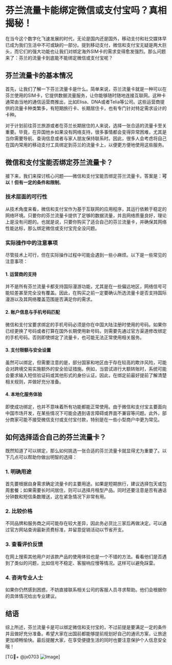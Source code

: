 # 芬兰流量卡能绑定微信或支付宝吗？真相揭秘！

在当今这个数字化飞速发展的时代，无论是国内还是国外，移动支付和社交媒体早已成为我们生活中不可或缺的一部分。提到移动支付，微信和支付宝无疑是两大巨头，而它们的强大功能也让我们对绑定海外SIM卡的需求变得愈发强烈。那么问题来了：芬兰的流量卡到底能不能绑定微信或支付宝呢？

## 芬兰流量卡的基本情况

首先，让我们了解一下芬兰流量卡是什么。简单来说，芬兰流量卡就是一种可以在芬兰使用的SIM卡，它提供数据流量服务，让你能够随时随地连接互联网。这种卡通常由当地的通信运营商推出，比如Elisa、DNA或者Telia等公司。这些运营商提供的流量卡种类繁多，有短期旅行卡、长期居住卡，也有专门针对特定需求设计的卡种。

对于计划前往芬兰旅游或者在芬兰长期居住的人来说，选择一张合适的流量卡至关重要。毕竟，在异国他乡如果没有网络支持，很多事情都会变得异常困难，尤其是当你需要导航、查询信息或者与家人朋友保持联系时。因此，很多人会考虑将自己在国内常用的移动支付工具绑定到芬兰的流量卡上，以便更方便地使用这些服务。

## 微信和支付宝能否绑定芬兰流量卡？

接下来，我们来探讨核心问题——微信和支付宝能否绑定芬兰流量卡。答案是：**可以！但有一定的条件和限制**。

### 技术层面的可行性

从技术角度来看，微信和支付宝作为基于互联网的应用程序，其运行依赖于稳定的网络环境。只要你的芬兰流量卡提供了足够的数据流量，并且网络质量良好，理论上是没有问题的。也就是说，只要你购买了适合自己的芬兰流量卡，并确保其网络性能达标，那么绑定微信或支付宝完全没问题。

### 实际操作中的注意事项

尽管技术上可行，但在实际操作过程中可能会遇到一些小麻烦。以下是一些常见的注意事项：

#### 1. **运营商的支持**
并不是所有芬兰流量卡都支持国际漫游功能，尤其是在一些偏远地区，网络信号可能较差甚至完全没有覆盖。因此，在购买之前一定要确认所选流量卡是否支持国际漫游以及其网络覆盖范围是否满足你的需求。

#### 2. **账户信息与手机号码匹配**
微信和支付宝要求绑定的手机号码必须是你在中国大陆注册时使用的号码。如果你已经更换了号码或者打算在国外长期使用新号码，则需要先通过官方渠道修改绑定的手机号码。否则即使绑定了流量卡，也可能无法正常使用相关服务。

#### 3. **支付限额与安全设置**
虽然可以绑定，但需要注意的是，部分国家和地区由于存在较高的欺诈风险，可能会对跨境交易实施额外的安全验证措施。例如，当尝试进行大额转账时，系统可能会要求输入短信验证码或其他形式的身份认证。因此，在绑定前最好提前了解清楚相关规则，并做好充分准备。

#### 4. **本地化服务体验**
即使成功绑定，也并不意味着所有功能都能正常使用。由于微信和支付宝主要面向中国市场开发，在某些情况下可能会遇到语言障碍或界面不兼容等问题。此外，部分商家可能不接受微信支付或支付宝付款，特别是在一些小型商户中更为常见。

## 如何选择适合自己的芬兰流量卡？

既然知道了可以绑定，那么如何挑选一张合适的芬兰流量卡就显得尤为重要了。以下几点可以帮助你做出明智的选择：

### 1. **明确用途**
首先要根据自身需求确定流量卡的主要用途。如果是短期旅行，建议选择包天或包周套餐；如果需要长时间居住，则可以选择月租型产品。同时还要注意是否有通话分钟数和短信条数赠送，这在紧急情况下非常有用。

### 2. **比较价格**
不同品牌和服务商之间可能存在较大差异，因此务必货比三家后再做决定。可以通过官方网站查询最新资费标准，并留意促销活动以节省开支。

### 3. **查看评价反馈**
在网上搜索其他用户对该款产品的使用体验也是一个不错的方法。看看他们是否遇到了类似的问题，比如信号不稳定、客服响应慢等情况。这样可以避免踩雷。

### 4. **咨询专业人士**
如果你仍然感到困惑，不妨直接联系相关公司的客服人员寻求帮助。他们会根据你的具体情况给出专业建议。

## 结语

综上所述，芬兰流量卡是可以绑定微信和支付宝的，不过前提是要满足一定的条件并且做好充分准备。希望大家在出国前都能够提前规划好自己的通讯方案，让旅途更加顺畅愉快。最后提醒大家，在享受便捷生活的同时也要注意保护个人信息安全哦！

[TG💪+ @jx0703 ![Image](https://github.com/user-attachments/assets/dbca1d08-cadb-493c-b0ec-ad6f7a83f270)]